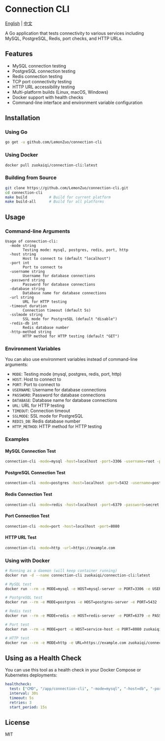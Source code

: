 # Connection CLI

[English](README.md) | [中文](README_zh.md)

A Go application that tests connectivity to various services including MySQL, PostgreSQL, Redis, port checks, and HTTP URLs.

## Features

- MySQL connection testing
- PostgreSQL connection testing
- Redis connection testing
- TCP port connectivity testing
- HTTP URL accessibility testing
- Multi-platform builds (Linux, macOS, Windows)
- Docker support with health checks
- Command-line interface and environment variable configuration

## Installation

### Using Go

```bash
go get -u github.com/LemonZuo/connection-cli
```

### Using Docker

```bash
docker pull zuokaiqi/connection-cli:latest
```

### Building from Source

```bash
git clone https://github.com/LemonZuo/connection-cli.git
cd connection-cli
make build          # Build for current platform
make build-all      # Build for all platforms
```

## Usage

### Command-line Arguments

```
Usage of connection-cli:
  -mode string
        Testing mode: mysql, postgres, redis, port, http
  -host string
        Host to connect to (default "localhost")
  -port int
        Port to connect to
  -username string
        Username for database connections
  -password string
        Password for database connections
  -database string
        Database name for database connections
  -url string
        URL for HTTP testing
  -timeout duration
        Connection timeout (default 5s)
  -sslmode string
        SSL mode for PostgreSQL (default "disable")
  -redis-db int
        Redis database number
  -http-method string
        HTTP method for HTTP testing (default "GET")
```

### Environment Variables

You can also use environment variables instead of command-line arguments:

- `MODE`: Testing mode (mysql, postgres, redis, port, http)
- `HOST`: Host to connect to
- `PORT`: Port to connect to
- `USERNAME`: Username for database connections
- `PASSWORD`: Password for database connections
- `DATABASE`: Database name for database connections
- `URL`: URL for HTTP testing
- `TIMEOUT`: Connection timeout
- `SSLMODE`: SSL mode for PostgreSQL
- `REDIS_DB`: Redis database number
- `HTTP_METHOD`: HTTP method for HTTP testing

### Examples

#### MySQL Connection Test

```bash
connection-cli -mode=mysql -host=localhost -port=3306 -username=root -password=secret -database=mydb
```

#### PostgreSQL Connection Test

```bash
connection-cli -mode=postgres -host=localhost -port=5432 -username=postgres -password=secret -database=mydb
```

#### Redis Connection Test

```bash
connection-cli -mode=redis -host=localhost -port=6379 -password=secret
```

#### Port Connection Test

```bash
connection-cli -mode=port -host=localhost -port=8080
```

#### HTTP URL Test

```bash
connection-cli -mode=http -url=https://example.com
```

### Using with Docker

```bash
# Running as a daemon (will keep container running)
docker run -d --name connection-cli zuokaiqi/connection-cli:latest

# MySQL test
docker run --rm -e MODE=mysql -e HOST=mysql-server -e PORT=3306 -e USERNAME=root -e PASSWORD=secret -e DATABASE=mydb zuokaiqi/connection-cli

# PostgreSQL test
docker run --rm -e MODE=postgres -e HOST=postgres-server -e PORT=5432 -e USERNAME=postgres -e PASSWORD=secret -e DATABASE=mydb zuokaiqi/connection-cli

# Redis test
docker run --rm -e MODE=redis -e HOST=redis-server -e PORT=6379 -e PASSWORD=secret zuokaiqi/connection-cli

# Port test
docker run --rm -e MODE=port -e HOST=service-host -e PORT=8080 zuokaiqi/connection-cli

# HTTP test
docker run --rm -e MODE=http -e URL=https://example.com zuokaiqi/connection-cli
```

## Using as a Health Check

You can use this tool as a health check in your Docker Compose or Kubernetes deployments:

```yaml
healthcheck:
  test: ["CMD", "/app/connection-cli", "-mode=mysql", "-host=db", "-port=3306", "-username=root", "-password=secret", "-database=mydb"]
  interval: 30s
  timeout: 5s
  retries: 3
  start_period: 15s
```

## License

MIT 